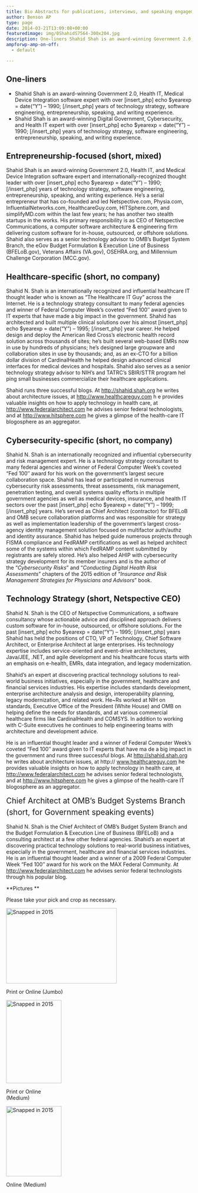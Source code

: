```yaml
---
title: Bio Abstracts for publications, interviews, and speaking engagements
author: Benson AP
type: page
date: 2014-03-21T13:09:08+00:00
featuredimage: img/0ShahidS7564-300x204.jpg
description: One-liners Shahid Shah is an award-winning Government 2.0, Health IT, Medical Device Integration software expert with over [insert_php] echo $yearexp = date(&#8220;Y&#8221;) &#8211; 1990; [/insert_php] years of technology strategy, software engineering, entrepreneurship, speaking, and writing experience. Shahid Shah is an award-winning Digital Government, Cybersecurity, and Health IT expert with over [insert_php] echo $yearexp = date(&#8220;Y&#8221;) &hellip;
ampforwp-amp-on-off:
  - default

---
```

## One-liners

  * Shahid Shah is an award-winning Government 2.0, Health IT, Medical Device Integration software expert with over [insert\_php] echo $yearexp = date(&#8220;Y&#8221;) &#8211; 1990; [/insert\_php] years of technology strategy, software engineering, entrepreneurship, speaking, and writing experience.
  * Shahid Shah is an award-winning Digital Government, Cybersecurity, and Health IT expert with over [insert\_php] echo $yearexp = date(&#8220;Y&#8221;) &#8211; 1990; [/insert\_php] years of technology strategy, software engineering, entrepreneurship, speaking, and writing experience.

## Entrepreneurship-focused (short, mixed)

Shahid Shah is an award-winning Government 2.0, Health IT, and Medical Device Integration software expert and internationally-recognized thought leader with over [insert\_php] echo $yearexp = date(&#8220;Y&#8221;) &#8211; 1990; [/insert\_php] years of technology strategy, software engineering, entrepreneurship, speaking, and writing experience. He’s a serial entrepreneur that has co-founded and led Netspective.com, Physia.com, InfluentialNetworks.com, HealthcareGuy.com, HITSphere.com, and simplifyMD.com within the last few years; he has another two stealth startups in the works. His primary responsibility is as CEO of Netspective Communications, a computer software architecture & engineering firm delivering custom software for in-house, outsourced, or offshore solutions. Shahid also serves as a senior technology advisor to OMB’s Budget System Branch, the eGov Budget Formulation & Execution Line of Business (BFELoB.gov), Veterans Affairs (VA.gov), OSEHRA.org, and Millennium Challenge Corporation (MCC.gov).

## Healthcare-specific (short, no company)

Shahid N. Shah is an internationally recognized and influential healthcare IT thought leader who is known as “The Healthcare IT Guy” across the Internet. He is a technology strategy consultant to many federal agencies and winner of Federal Computer Week’s coveted “Fed 100″ award given to IT experts that have made a big impact in the government. Shahid has architected and built multiple clinical solutions over his almost [insert\_php] echo $yearexp = date(&#8220;Y&#8221;) &#8211; 1995; [/insert\_php] year career. He helped design and deploy the American Red Cross’s electronic health record solution across thousands of sites; he’s built several web-based EMRs now in use by hundreds of physicians; he’s designed large groupware and collaboration sites in use by thousands; and, as an ex-CTO for a billion dollar division of CardinalHealth he helped design advanced clinical interfaces for medical devices and hospitals. Shahid also serves as a senior technology strategy advisor to NIH’s and TATRC’s SBIR/STTR program hel ping small businesses commercialize their healthcare applications.

Shahid runs three successful blogs. At http://shahid.shah.org he writes about architecture issues, at http://www.healthcareguy.com h e provides valuable insights on how to apply technology in health care, at http://www.federalarchitect.com he advises senior federal technologists, and at http://www.hitsphere.com he gives a glimpse of the health-care IT blogosphere as an aggregator.

## Cybersecurity-specific (short, no company)

Shahid N. Shah is an internationally recognized and influential cybersecurity and risk management expert. He is a technology strategy consultant to many federal agencies and winner of Federal Computer Week’s coveted “Fed 100″ award for his work on the government&#8217;s largest secure collaboration space. Shahid has lead or participated in numerous cybersecurity risk assessments, threat assessments, risk management, penetration testing, and overall systems quality efforts in multiple government agencies as well as medical devices, insurance, and health IT sectors over the past [insert\_php] echo $yearexp = date(&#8220;Y&#8221;) &#8211; 1999; [/insert\_php] years. He&#8217;s served as Chief Architect (contractor) for BFELoB and OMB secure collaboration platforms and was responsible for strategy as well as implementation leadership of the government’s largest cross-agency identity management solution focused on multifactor auth/authz and identity assurance. Shahid has helped guide numerous projects through FISMA compliance and FedRAMP certifications as well as helped architect some of the systems within which FedRAMP content submitted by registrants are safely stored. He&#8217;s also helped AHIP with cybersecurity strategy development for its member insurers and is the author of the “_Cybersecurity Risks_” and “_Conducting Digital Health Risk Assessments_” chapters of the 2015 edition of &#8220;_Insurance and Risk Management Strategies for Physicians and Advisors_&#8221; book.

## Technology Strategy (short, Netspective CEO)

Shahid N. Shah is the CEO of Netspective Communications, a software consultancy whose actionable advice and disciplined approach delivers custom software for in-house, outsourced, or offshore solutions. For the past [insert\_php] echo $yearexp = date(&#8220;Y&#8221;) &#8211; 1995; [/insert\_php] years Shahid has held the positions of CTO, VP of Technology, Chief Software Architect, or Enterprise Architect at large enterprises. His technology expertise includes service-oriented and event-drive architectures, Java/JEE, .NET, and agile development and his healthcare focus starts with an emphasis on e-health, EMRs, data integration, and legacy modernization.

Shahid’s an expert at discovering practical technology solutions to real-world business initiatives, especially in the government, healthcare and financial services industries. His expertise includes standards development, enterprise architecture analysis and design, interoperability planning, legacy modernization, and related work. He~Rs worked at NIH on standards, Executive Office of the President (White House) and OMB on helping define the needs for standards, and at various commercial healthcare firms like CardinalHealth and COMSYS. In addition to working with C-Suite executives he continues to help engineering teams with architecture and development advice.

He is an influential thought leader and a winner of Federal Computer Week’s coveted “Fed 100″ award given to IT experts that have ma de a big impact in the government and runs three successful blogs. At http://shahid.shah.org he writes about architecture issues, at http:// www.healthcareguy.com he provides valuable insights on how to apply technology in health care, at http://www.federalarchitect.com he advises senior federal technologists, and at http://www.hitsphere.com he gives a glimpse of the health-care IT blogosphere as an aggregator.

<span style="font-size: 1.5em; line-height: 1.5em;">Chief Architect at OMB’s Budget Systems Branch (short, for Government speaking events)</span>

Shahid N. Shah is the Chief Architect of OMB’s Budget System Branch and the Budget Formulation & Execution Line of Business (BFELoB) and a consulting architect at a few other federal agencies. Shahid’s an expert at discovering practical technology solutions to real-world business initiatives, especially in the government, healthcare and financial services industries. He is an influential thought leader and a winner of a 2009 Federal Computer Week “Fed 100″ award for his work on the MAX Federal Community. At http://www.federalarchitect.com he advises senior federal technologists through his popular blog.

**Pictures **

Please take your pick and crop as necessary.

<div id="attachment_36623" style="width: 310px" class="wp-caption alignleft">
  <a href="/img/bios/0ShahidS7564-300x204.jpg" rel="attachment wp-att-36623"><img class="wp-image-36623 size-medium" src="/img/bios/0ShahidS7564-300x204.jpg" alt="Snapped in 2015" width="300" height="204"  sizes="(max-width: 300px) 100vw, 300px" /></a>
  
  <p class="wp-caption-text">
    Print or Online (Jumbo)
  </p>
</div>

<div id="attachment_36621" style="width: 160px" class="wp-caption alignleft">
  <a href="/img/bios/portrait-ibm-insight-2015-150x225.jpg"><img class="wp-image-36621 size-thumbnail" src="/img/bios/portrait-ibm-insight-2015-150x225.jpg" alt="Snapped in 2015" width="150" height="225" /></a>
  
  <p class="wp-caption-text">
    Print or Online (Medium)
  </p>
</div>

<div id="attachment_36622" style="width: 160px" class="wp-caption alignleft">
  <a href="/img/bios/mugshot_2013_1-150x190.jpg"><img class="wp-image-36622 size-thumbnail" src="/img/bios/mugshot_2013_1-150x190.jpg" alt="Snapped in 2015" width="150" height="190" /></a>
  
  <p class="wp-caption-text">
    Online (Medium)
  </p>
</div>

<div style="float: left;">
  <p>
    &nbsp;
  </p>
</div>

<div style="float: left;">
</div>